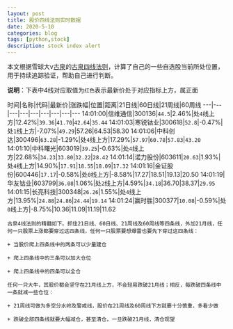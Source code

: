 ```yaml
---
layout: post
title: 股价四线法则实时数据
date: 2020-5-10
categories: blog
tags: [python,stock]
description: stock index alert
---
```



本文根据雪球大v[古泉](https://xueqiu.com/u/7148646888)的[古泉四线法则](https://xueqiu.com/7148646888/130498192)，计算了自己的一些自选股当前所处位置，用于持续追踪验证，帮助自己进行判断。

**说明**：下表中4线对应取值为`红色`表示最新价处于对应指标上方，属正面

时间|名称|代码|最新价|涨跌幅|位置|距离|21日线|60日线|21周线|60周线
---|---|---|---|---|---|---|---|---
14:01:00|信维通信|300136|`44.5`|2.46%|处`4`线上方|12.42%|`39.36`|`41.70`|`42.64`|`35.44`
14:01:03|寒锐钴业|300618|`52.8`|-0.47%|处`1`线上方|-7.07%|`49.29`|57.26|64.53|58.30
14:01:06|中科创达|300496|`63.28`|-1.29%|处`4`线上方|17.29%|`57.97`|`60.78`|`57.83`|`43.20`
14:01:10|中科曙光|603019|`39.25`|-0.63%|处`4`线上方|22.68%|`34.23`|`33.80`|`32.22`|`28.42`
14:01:14|诺力股份|603611|`20.63`|1.93%|处`4`线上方|14.90%|`17.91`|`18.55`|`18.09`|`17.32`
14:01:16|金证股份|600446|`17.17`|-0.58%|处`0`线上方|-8.58%|17.27|18.51|19.13|20.50
14:01:19|华友钴业|603799|`36.08`|1.06%|处`2`线上方|4.59%|`34.18`|36.70|38.37|`29.95`
14:01:15|长亮科技|300348|`26.26`|1.55%|处`4`线上方|13.95%|`24.88`|`24.86`|`24.44`|`19.14`
14:01:24|赢时胜|300377|`10.08`|-0.59%|处`0`线上方|-8.75%|10.36|11.09|11.19|11.62

```
古泉4线法则的精髓如下。抓住21日线、60日线、21周线及60周线等四条线，外加21月线，任何一只股票上涨都要穿过这四条线，任何一只股票要想爆雷也要先下穿过这四条线：

+ 当股价爬上四条线中的两条可以少量建仓

+ 爬上四条线中的三条可以加大仓位

+ 爬上四条线中的四条可以全仓

任何一只大牛，其股价都会坚守在21月线上方，不会轻易跌破21月线；相反，每跌破四条线中一条就减一些仓位：

+ 21周线可做为多空分水岭及警戒线，股价在21周线及60周线下方就要十分慎重，多看少做

+ 跌破全部四条线就要大幅减仓，甚至清仓，一旦跌破21月线，清仓观望
```